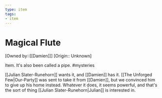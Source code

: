 ```yaml
---
type: item
tags:
- item
---
```


#  Magical Flute

[Owned by::[[Damien]]]
[Origin:: Unknown]

Item. It's also been called a pipe. #mysteries 

[[Julian Slater-Runehorn]] wants it, and [[Damien]] has it. [[The Unforged Few|Our-Party]] was sent to take it from [[Damien]], but we convinced him to give up his home instead. Whatever it does, it seems powerful, and that's the sort of thing [[Julian Slater-Runehorn|Julian]] is interested in. 

